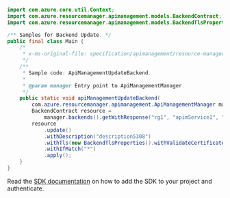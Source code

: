 ```java
import com.azure.core.util.Context;
import com.azure.resourcemanager.apimanagement.models.BackendContract;
import com.azure.resourcemanager.apimanagement.models.BackendTlsProperties;

/** Samples for Backend Update. */
public final class Main {
    /*
     * x-ms-original-file: specification/apimanagement/resource-manager/Microsoft.ApiManagement/stable/2021-08-01/examples/ApiManagementUpdateBackend.json
     */
    /**
     * Sample code: ApiManagementUpdateBackend.
     *
     * @param manager Entry point to ApiManagementManager.
     */
    public static void apiManagementUpdateBackend(
        com.azure.resourcemanager.apimanagement.ApiManagementManager manager) {
        BackendContract resource =
            manager.backends().getWithResponse("rg1", "apimService1", "proxybackend", Context.NONE).getValue();
        resource
            .update()
            .withDescription("description5308")
            .withTls(new BackendTlsProperties().withValidateCertificateChain(false).withValidateCertificateName(true))
            .withIfMatch("*")
            .apply();
    }
}
```

Read the [SDK documentation](https://github.com/Azure/azure-sdk-for-java/blob/azure-resourcemanager-apimanagement_1.0.0-beta.3/sdk/apimanagement/azure-resourcemanager-apimanagement/README.md) on how to add the SDK to your project and authenticate.

